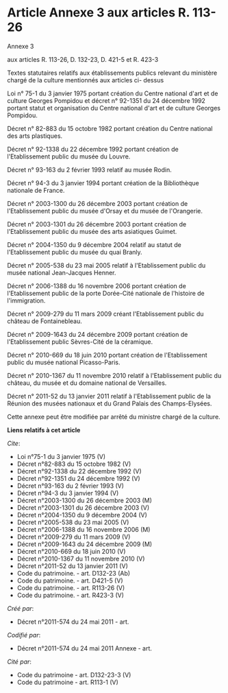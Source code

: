 # Article Annexe 3 aux articles R. 113-26

Annexe 3 

aux articles R. 113-26, D. 132-23, D. 421-5 et R. 423-3

Textes statutaires relatifs aux établissements publics relevant du ministère chargé de la culture mentionnés aux articles ci-
dessus 

Loi n° 75-1 du 3 janvier 1975 portant création du Centre national d'art et de culture Georges Pompidou et décret n° 92-1351
du 24 décembre 1992 portant statut et organisation du Centre national d'art et de culture Georges Pompidou. 

Décret n° 82-883 du 15 octobre 1982 portant création du Centre national des arts plastiques. 

Décret n° 92-1338 du 22 décembre 1992 portant création de l'Etablissement public du musée du Louvre. 

Décret n° 93-163 du 2 février 1993 relatif au musée Rodin. 

Décret n° 94-3 du 3 janvier 1994 portant création de la Bibliothèque nationale de France. 

Décret n° 2003-1300 du 26 décembre 2003 portant création de l'Etablissement public du musée d'Orsay et du musée de
l'Orangerie. 

Décret n° 2003-1301 du 26 décembre 2003 portant création de l'Etablissement public du musée des arts asiatiques Guimet. 

Décret n° 2004-1350 du 9 décembre 2004 relatif au statut de l'Etablissement public du musée du quai Branly. 

Décret n° 2005-538 du 23 mai 2005 relatif à l'Etablissement public du musée national Jean-Jacques Henner. 

Décret n° 2006-1388 du 16 novembre 2006 portant création de l'Etablissement public de la porte Dorée-Cité nationale de
l'histoire de l'immigration. 

Décret n° 2009-279 du 11 mars 2009 créant l'Etablissement public du château de Fontainebleau. 

Décret n° 2009-1643 du 24 décembre 2009 portant création de l'Etablissement public Sèvres-Cité de la céramique. 

Décret n° 2010-669 du 18 juin 2010 portant création de l'Etablissement public du musée national Picasso-Paris. 

Décret n° 2010-1367 du 11 novembre 2010 relatif à l'Etablissement public du château, du musée et du domaine national de
Versailles. 

Décret n° 2011-52 du 13 janvier 2011 relatif à l'Etablissement public de la Réunion des musées nationaux et du Grand Palais
des Champs-Elysées. 

Cette annexe peut être modifiée par arrêté du ministre chargé de la culture.

**Liens relatifs à cet article**

_Cite_:

  - Loi n°75-1 du 3 janvier 1975 (V)
  - Décret n°82-883 du 15 octobre 1982 (V)
  - Décret n°92-1338 du 22 décembre 1992 (V)
  - Décret n°92-1351 du 24 décembre 1992 (V)
  - Décret n°93-163 du 2 février 1993 (V)
  - Décret n°94-3 du 3 janvier 1994 (V)
  - Décret n°2003-1300 du 26 décembre 2003 (M)
  - Décret n°2003-1301 du 26 décembre 2003 (V)
  - Décret n°2004-1350 du 9 décembre 2004 (V)
  - Décret n°2005-538 du 23 mai 2005 (V)
  - Décret n°2006-1388 du 16 novembre 2006 (M)
  - Décret n°2009-279 du 11 mars 2009 (V)
  - Décret n°2009-1643 du 24 décembre 2009 (M)
  - Décret n°2010-669  du 18 juin 2010 (V)
  - Décret n°2010-1367 du 11 novembre 2010 (V)
  - Décret n°2011-52  du 13 janvier 2011 (V)
  - Code du patrimoine. - art. D132-23 (Ab)
  - Code du patrimoine. - art. D421-5 (V)
  - Code du patrimoine. - art. R113-26 (V)
  - Code du patrimoine. - art. R423-3 (V)

_Créé par_:

  - Décret n°2011-574 du 24 mai 2011  - art.

_Codifié par_:

  - Décret n°2011-574 du 24 mai 2011 Annexe - art.

_Cité par_:

  - Code du patrimoine - art. D132-23-3 (V)
  - Code du patrimoine - art. R113-1 (V)

